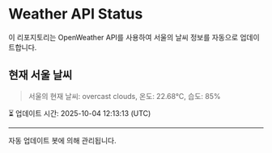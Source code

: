 
# Weather API Status

이 리포지토리는 OpenWeather API를 사용하여 서울의 날씨 정보를 자동으로 업데이트합니다.

## 현재 서울 날씨
> 서울의 현재 날씨: overcast clouds, 온도: 22.68°C, 습도: 85%

⏳ 업데이트 시간: 2025-10-04 12:13:13 (UTC)

---
자동 업데이트 봇에 의해 관리됩니다.

